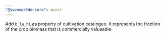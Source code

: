 ```yaml
---
"@svenvw/fdm-core": minor
---
```


Add `b_lu_hi` as property of cultivation catalogue. It represents the fraction of the crop biomass that is commercially valueable
